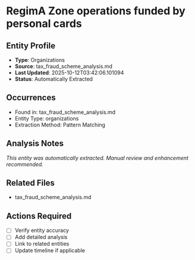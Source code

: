 # RegimA Zone operations funded by personal cards

## Entity Profile
- **Type**: Organizations
- **Source**: tax_fraud_scheme_analysis.md
- **Last Updated**: 2025-10-12T03:42:06.101094
- **Status**: Automatically Extracted

## Occurrences
- Found in: tax_fraud_scheme_analysis.md
- Entity Type: organizations
- Extraction Method: Pattern Matching

## Analysis Notes
*This entity was automatically extracted. Manual review and enhancement recommended.*

## Related Files
- tax_fraud_scheme_analysis.md

## Actions Required
- [ ] Verify entity accuracy
- [ ] Add detailed analysis
- [ ] Link to related entities
- [ ] Update timeline if applicable
